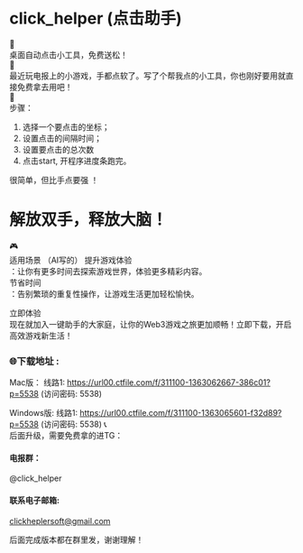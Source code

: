 # click_helper (点击助手)

🌟  
桌面自动点击小工具，免费送松！  
🌟  
最近玩电报上的小游戏，手都点软了。写了个帮我点的小工具，你也刚好要用就直接免费拿去用吧！  
🔧  
步骤：  
1. 选择一个要点击的坐标；  
2. 设置点击的间隔时间；  
3. 设置要点击的总次数  
4. 点击start, 开程序进度条跑完。

很简单，但比手点要强 ！  
# 解放双手，释放大脑！ 

🎮   
适用场景  （AI写的）
提升游戏体验  
：让你有更多时间去探索游戏世界，体验更多精彩内容。  
节省时间  
：告别繁琐的重复性操作，让游戏生活更加轻松愉快。  
  
立即体验   
现在就加入一键助手的大家庭，让你的Web3游戏之旅更加顺畅！立即下载，开启高效游戏新生活！  

### 🌐下载地址 : 

Mac版：
线路1: https://url00.ctfile.com/f/311100-1363062667-386c01?p=5538 (访问密码: 5538)

Windows版: 
线路1: https://url00.ctfile.com/f/311100-1363065601-f32d89?p=5538 (访问密码: 5538)
 📞   
后面升级，需要免费拿的进TG：  
#### 电报群： 
@click_helper  

#### 联系电子邮箱:  
clickheplersoft@gmail.com

后面完成版本都在群里发，谢谢理解！  

